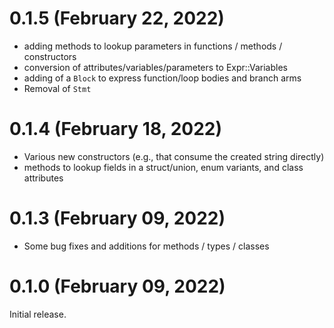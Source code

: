# 0.1.5 (February 22, 2022)

 - adding methods to lookup parameters in functions / methods / constructors
 - conversion of attributes/variables/parameters to Expr::Variables
 - adding of a `Block` to express function/loop bodies and branch arms
 - Removal of `Stmt`

# 0.1.4 (February 18, 2022)

 - Various new constructors (e.g., that consume the created string directly)
 - methods to lookup fields in a struct/union, enum variants, and class attributes

# 0.1.3 (February 09, 2022)

 - Some bug fixes and additions for methods / types / classes

# 0.1.0 (February 09, 2022)

Initial release.
